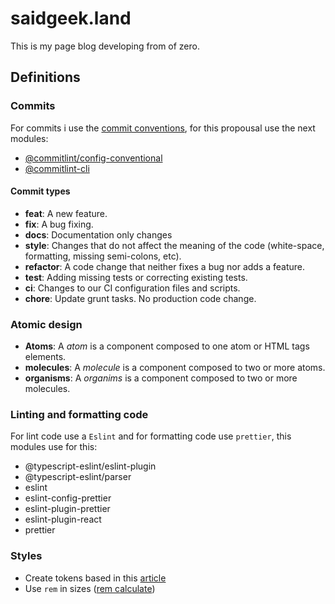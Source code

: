 # saidgeek.land

This is my page blog developing from of zero.

## Definitions

### Commits

For commits i use the [commit conventions](https://www.conventionalcommits.org/en/v1.0.0/), for this propousal use the next modules:

- [@commitlint/config-conventional](https://www.npmjs.com/package/@commitlint/config-conventional)
- [@commitlint-cli](https://www.npmjs.com/package/@commitlint/cli)

#### Commit types

- **feat**: A new feature.
- **fix**: A bug fixing.
- **docs**: Documentation only changes
- **style**: Changes that do not affect the meaning of the code (white-space, formatting, missing semi-colons, etc).
- **refactor**: A code change that neither fixes a bug nor adds a feature.
- **test**: Adding missing tests or correcting existing tests.
- **ci**: Changes to our CI configuration files and scripts.
- **chore**: Update grunt tasks. No production code change.

### Atomic design

- **Atoms**: A *atom* is a component composed to one atom or HTML tags elements.
- **molecules**: A *molecule* is a component composed to two or more atoms.
- **organisms**: A *organims* is a component composed to two or more molecules.

### Linting and formatting code

For lint code use a `Eslint` and for formatting code use `prettier`, this modules use for this:

- @typescript-eslint/eslint-plugin
- @typescript-eslint/parser
- eslint
- eslint-config-prettier
- eslint-plugin-prettier
- eslint-plugin-react
- prettier

### Styles

- Create tokens based in this [article](https://www.erikverweij.dev/blog/manage-design-tokens-with-typescript-and-styled-components/) 
- Use `rem` in sizes ([rem calculate](https://offroadcode.com/rem-calculator/))
